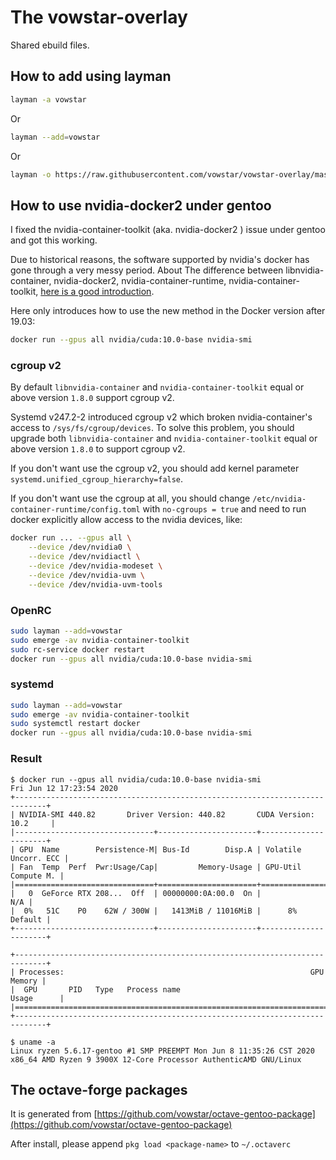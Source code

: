 # The vowstar-overlay

Shared ebuild files.

## How to add using layman

```bash
layman -a vowstar
```

Or

```bash
layman --add=vowstar
```

Or

```bash
layman -o https://raw.githubusercontent.com/vowstar/vowstar-overlay/master/metadata/vowstar.xml -f -a vowstar
```

## How to use nvidia-docker2 under gentoo

I fixed the nvidia-container-toolkit (aka. nvidia-docker2 ) issue under gentoo and got this working.

Due to historical reasons, the software supported by nvidia's docker has gone through a very messy period. About The difference between libnvidia-container, nvidia-docker2, nvidia-container-runtime, nvidia-container-toolkit, [here is a good introduction](https://github.com/NVIDIA/nvidia-docker/issues/1268).

Here only introduces how to use the new method in the Docker version after 19.03:

```bash
docker run --gpus all nvidia/cuda:10.0-base nvidia-smi
```

### cgroup v2

By default ``libnvidia-container`` and ``nvidia-container-toolkit`` equal or above version ``1.8.0`` support cgroup v2.

Systemd v247.2-2 introduced cgroup v2 which broken nvidia-container's access to ``/sys/fs/cgroup/devices``.
To solve this problem, you should upgrade both ``libnvidia-container`` and ``nvidia-container-toolkit`` equal or above
version ``1.8.0`` to support cgroup v2.

If you don't want use the cgroup v2, you should add kernel parameter ``systemd.unified_cgroup_hierarchy=false``.

If you don't want use the cgroup at all, you should change ``/etc/nvidia-container-runtime/config.toml`` with ``no-cgroups = true`` and need to run docker explicitly allow access to the nvidia devices, like:

```bash
docker run ... --gpus all \
    --device /dev/nvidia0 \
    --device /dev/nvidiactl \
    --device /dev/nvidia-modeset \
    --device /dev/nvidia-uvm \
    --device /dev/nvidia-uvm-tools
```

### OpenRC

```bash
sudo layman --add=vowstar
sudo emerge -av nvidia-container-toolkit
sudo rc-service docker restart
docker run --gpus all nvidia/cuda:10.0-base nvidia-smi
```

### systemd

```bash
sudo layman --add=vowstar
sudo emerge -av nvidia-container-toolkit
sudo systemctl restart docker
docker run --gpus all nvidia/cuda:10.0-base nvidia-smi
```

### Result

```text
$ docker run --gpus all nvidia/cuda:10.0-base nvidia-smi
Fri Jun 12 17:23:54 2020
+-----------------------------------------------------------------------------+
| NVIDIA-SMI 440.82       Driver Version: 440.82       CUDA Version: 10.2     |
|-------------------------------+----------------------+----------------------+
| GPU  Name        Persistence-M| Bus-Id        Disp.A | Volatile Uncorr. ECC |
| Fan  Temp  Perf  Pwr:Usage/Cap|         Memory-Usage | GPU-Util  Compute M. |
|===============================+======================+======================|
|   0  GeForce RTX 208...  Off  | 00000000:0A:00.0  On |                  N/A |
|  0%   51C    P0    62W / 300W |   1413MiB / 11016MiB |      8%      Default |
+-------------------------------+----------------------+----------------------+

+-----------------------------------------------------------------------------+
| Processes:                                                       GPU Memory |
|  GPU       PID   Type   Process name                             Usage      |
|=============================================================================|
+-----------------------------------------------------------------------------+

$ uname -a
Linux ryzen 5.6.17-gentoo #1 SMP PREEMPT Mon Jun 8 11:35:26 CST 2020 x86_64 AMD Ryzen 9 3900X 12-Core Processor AuthenticAMD GNU/Linux
```

## The octave-forge packages

It is generated from [https://github.com/vowstar/octave-gentoo-package](https://github.com/vowstar/octave-gentoo-package)

After install, please append ``pkg load <package-name>`` to ``~/.octaverc``

